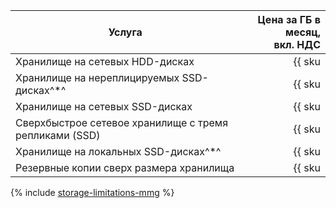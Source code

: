 | Услуга                                                 | Цена за ГБ в месяц,<br>вкл. НДС                                          |
| ------------------------------------------------------ | -----------------------------------------------------------------------: |
| Хранилище на сетевых HDD-дисках                        | {{ sku|KZT|mdb.cluster.network-hdd.mongodb|month|string }}               |
| Хранилище на нереплицируемых SSD-дисках^*^             | {{ sku|KZT|mdb.cluster.network-ssd-nonreplicated.mongodb|month|string }} |
| Хранилище на сетевых SSD-дисках                        | {{ sku|KZT|mdb.cluster.network-nvme.mongodb|month|string }}              |
| Сверхбыстрое сетевое хранилище с тремя репликами (SSD) | {{ sku|KZT|mdb.cluster.network-ssd-io-m3.mongodb|month|string }}         |
| Хранилище на локальных SSD-дисках^*^                   | {{ sku|KZT|mdb.cluster.local-nvme.mongodb|month|string }}                |
| Резервные копии сверх размера хранилища                | {{ sku|KZT|mdb.cluster.mongodb.backup|month|string }}                    |

{% include [storage-limitations-mmg](../../_includes/mdb/mmg/storage-limitations-note.md) %}
